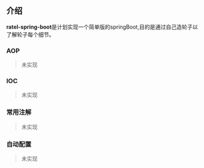 ## 介绍

**ratel-spring-boot**是计划实现一个简单版的springBoot,目的是通过自己造轮子以了解轮子每个细节。


### AOP
> 未实现

### IOC
> 未实现

### 常用注解
> 未实现

### 自动配置
> 未实现
